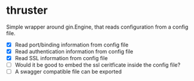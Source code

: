 # thruster
Simple wrapper around gin.Engine, that reads configuration from a config file.

- [x] Read port/binding information from config file
- [x] Read authentication information from config file
- [x] Read SSL information from config file
- [ ] Would it be good to embed the ssl ceritficate inside the config file?
- [ ] A swagger compatible file can be exported
